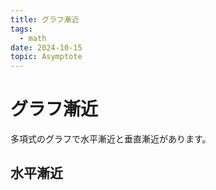 ```yaml
---
title: グラフ漸近
tags: 
  - math
date: 2024-10-15
topic: Asymptote
---
```


# グラフ漸近

多項式のグラフで水平漸近と垂直漸近があります。

## 水平漸近
